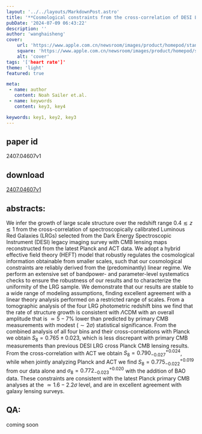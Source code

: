 ```yaml
---
layout: '../../layouts/MarkdownPost.astro'
title: '**Cosmological constraints from the cross-correlation of DESI Luminous Red Galaxies with CMB lensing from Planck PR4 and ACT DR6**'
pubDate: '2024-07-09 06:43:22'
description: ''
author: 'wanghaisheng'
cover:
    url: 'https://www.apple.com.cn/newsroom/images/product/homepod/standard/Apple-HomePod-hero-230118_big.jpg.large_2x.jpg'
    square: 'https://www.apple.com.cn/newsroom/images/product/homepod/standard/Apple-HomePod-hero-230118_big.jpg.large_2x.jpg'
    alt: 'cover'
tags: '['heart rate']' 
theme: 'light'
featured: true

meta:
 - name: author
   content: Noah Sailer et.al.
 - name: keywords
   content: key3, key4

keywords: key1, key2, key3
---
```


## paper id
2407.04607v1
## download
[2407.04607v1](http://arxiv.org/abs/2407.04607v1)
## abstracts:
We infer the growth of large scale structure over the redshift range $0.4\lesssim z \lesssim 1$ from the cross-correlation of spectroscopically calibrated Luminous Red Galaxies (LRGs) selected from the Dark Energy Spectroscopic Instrument (DESI) legacy imaging survey with CMB lensing maps reconstructed from the latest Planck and ACT data. We adopt a hybrid effective field theory (HEFT) model that robustly regulates the cosmological information obtainable from smaller scales, such that our cosmological constraints are reliably derived from the (predominantly) linear regime. We perform an extensive set of bandpower- and parameter-level systematics checks to ensure the robustness of our results and to characterize the uniformity of the LRG sample. We demonstrate that our results are stable to a wide range of modeling assumptions, finding excellent agreement with a linear theory analysis performed on a restricted range of scales. From a tomographic analysis of the four LRG photometric redshift bins we find that the rate of structure growth is consistent with $\Lambda$CDM with an overall amplitude that is $\simeq5-7\%$ lower than predicted by primary CMB measurements with modest $(\sim2\sigma)$ statistical significance. From the combined analysis of all four bins and their cross-correlations with Planck we obtain $S_8 = 0.765\pm0.023$, which is less discrepant with primary CMB measurements than previous DESI LRG cross Planck CMB lensing results. From the cross-correlation with ACT we obtain $S_8 = 0.790^{+0.024}_{-0.027}$, while when jointly analyzing Planck and ACT we find $S_8 = 0.775^{+0.019}_{-0.022}$ from our data alone and $\sigma_8 = 0.772^{+0.020}_{-0.023}$ with the addition of BAO data. These constraints are consistent with the latest Planck primary CMB analyses at the $\simeq 1.6-2.2\sigma$ level, and are in excellent agreement with galaxy lensing surveys.
## QA:
coming soon
